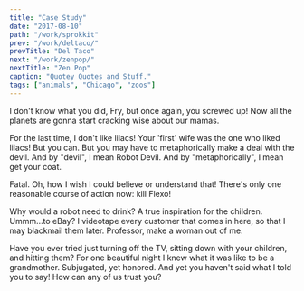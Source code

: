 ```yaml
---
title: "Case Study"
date: "2017-08-10"
path: "/work/sprokkit"
prev: "/work/deltaco/"
prevTitle: "Del Taco"
next: "/work/zenpop/"
nextTitle: "Zen Pop"
caption: "Quotey Quotes and Stuff."
tags: ["animals", "Chicago", "zoos"]
---
```

<p>I don't know what you did, Fry, but once again, you screwed up! Now all the planets are gonna start cracking wise about our mamas.</p>
<p>For the last time, I don't like lilacs! Your 'first' wife was the one who liked lilacs! But you can. But you may have to metaphorically make a deal with the devil. And by "devil", I mean Robot Devil. And by "metaphorically", I mean get your coat.</p>
<p>Fatal. Oh, how I wish I could believe or understand that! There's only one reasonable course of action now: kill Flexo!</p>
<p>Why would a robot need to drink? A true inspiration for the children. Ummm…to eBay? I videotape every customer that comes in here, so that I may blackmail them later. Professor, make a woman out of me.</p>
<p>Have you ever tried just turning off the TV, sitting down with your children, and hitting them? For one beautiful night I knew what it was like to be a grandmother. Subjugated, yet honored. And yet you haven't said what I told you to say! How can any of us trust you?</p>
